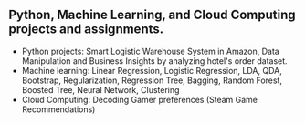 ## Python, Machine Learning, and Cloud Computing projects and assignments.
* Python projects: Smart Logistic Warehouse System in Amazon, Data Manipulation and Business Insights by analyzing hotel's order dataset.
* Machine learning: Linear Regression, Logistic Regression, LDA, QDA, Bootstrap, Regularization, Regression Tree, Bagging, Random Forest, Boosted Tree, Neural Network, Clustering
* Cloud Computing: Decoding Gamer preferences (Steam Game Recommendations)
